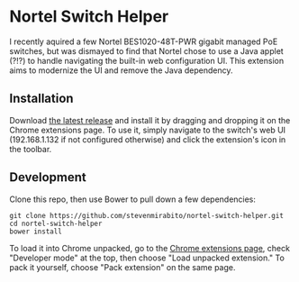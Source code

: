 # Nortel Switch Helper

I recently aquired a few Nortel BES1020-48T-PWR gigabit managed PoE switches,
but was dismayed to find that Nortel chose to use a Java applet (?!?) to handle
navigating the built-in web configuration UI. This extension aims to modernize
the UI and remove the Java dependency.

## Installation
Download [the latest release](https://github.com/stevenmirabito/nortel-switch-helper/releases)
and install it by dragging and dropping it on the Chrome extensions page. To
use it, simply navigate to the switch's web UI (192.168.1.132 if not configured
otherwise) and click the extension's icon in the toolbar.

## Development
Clone this repo, then use Bower to pull down a few dependencies:

```
git clone https://github.com/stevenmirabito/nortel-switch-helper.git
cd nortel-switch-helper
bower install
```

To load it into Chrome unpacked, go to the [Chrome extensions page](chrome://extensions/),
check "Developer mode" at the top, then choose "Load unpacked extension." To
pack it yourself, choose "Pack extension" on the same page.
